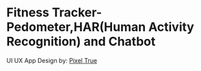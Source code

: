 # Fitness Tracker-Pedometer,HAR(Human Activity Recognition) and Chatbot


UI UX App Design by: [Pixel True](https://www.pixeltrue.com/free-ui-kits/fitness-app-ui-kit)

